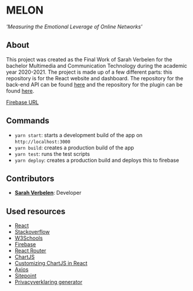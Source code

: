 # MELON
*'Measuring the Emotional Leverage of Online Networks'*

## About
This project was created as the Final Work of Sarah Verbelen for the bachelor Multimedia and Communication Technology during the academic year 2020-2021.
The project is made up of a few different parts: this repository is for the React website and dashboard. The repository for the back-end API can be found [here](https://github.com/sarahverbelen/melon-api) and the repository for the plugin can be found [here](https://github.com/sarahverbelen/melon-plugin).

[Firebase URL](https://melon-6ca42.web.app/)
## Commands
* `yarn start`: starts a development build of the app on `http://localhost:3000`
* `yarn build`: creates a production build of the app
* `yarn test`: runs the test scripts
* `yarn deploy`: creates a production build and deploys this to firebase

## Contributors
* [**Sarah Verbelen**](sarah.verbelen@student.ehb.be): Developer 

## Used resources
* [React](https://reactjs.org/)
* [Stackoverflow](https://stackoverflow.com/)
* [W3Schools](https://www.w3schools.com/)
* [Firebase](https://firebase.google.com/)
* [React Router](https://reactrouter.com/)
* [ChartJS](https://www.chartjs.org/docs/latest/)
* [Customizing ChartJS in React](https://blog.bitsrc.io/customizing-chart-js-in-react-2199fa81530a)
* [Axios](https://github.com/axios/axios)
* [Sitepoint](https://www.sitepoint.com/)
* [Privacyverklaring generator](https://veiliginternetten.nl/privacyverklaring-generator/start/)